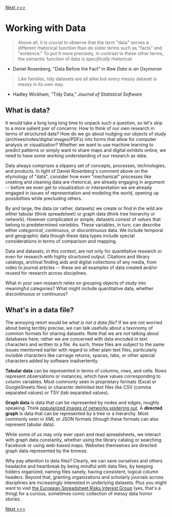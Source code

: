 [Next >>>](tidy-vs-messy.md)

# Working with Data

> Above all, it is crucial to observe that the term "data" serves a different rhetorical function than do sister terms such as "facts" and "evidence." To put it more precisely, in contrast to these other terms, the semantic function of data is *specifically* rhetorical.

- Daniel Rosenberg, "Data Before the Fact" in *Raw Data is an Oxymoron*

> Like families, tidy datasets are all alike but every messy dataset is messy in its own way.

- Hadley Wickham, "Tidy Data," *Journal of Statistical Software*

## What is data?

It would take a long long long time to unpack such a question, so let's skip to a more salient pair of concerns: How to think of our own research in terms of structured data? How do we go about nudging our objects of study (archives/notes/digital images/PDFs) into forms that allow for computer analysis or visualization? Whether we want to use machine learning to predict patterns or simply want to share maps and digital exhibits online, we need to have some working understanding of our research as data.

Data always comprises a slippery set of concepts, processes, technologies, and products. In light of Daniel Rosenberg's comment above on the etymology of "data", consider how even "mechanical" processes like creating and cleaning data are rhetorical, are already engaging in argument -- before we even get to visualization or interpretation we are already engaged in issues of representation and modeling the world, opening up possibilities while precluding others.

By and large, the data (or rather, datasets) we create or find in the wild are either tabular (think spreadsheet) or graph data (think tree hierarchy or network). However complicated or simple, datasets consist of *values* that belong to predetermined *variables*. These variables, in turn, can describe either *categorical*, *continuous*, or *discontinuous* data. We include temporal and geographic data though these data types include special considerations in terms of comparison and mapping.

Data and datasets, in this context, are not only for quantitative research or even for research with highly structured output. Citations and library catalogs, archival finding aids and digital collections of any media, from video to journal articles -- these are all examples of data created and/or reused for research across disciplines.

What in your own research relies on grouping objects of study into meaningful categories? What might include quantitative data, whether discontinuous or continuous?

## What's in a data file?

The annoying retort would be *what is not a data file?* If we are not worried about being terribly precise, we can talk usefully about a taxonomy of common formats for sharing datasets. Note that we are *not* talking about databases here; rather we are concerned with data encoded in text characters and written to a file. As such, these files are subject to the same issues mentioned earlier with regard to other plain text files, particularly invisible characters like carriage returns, spaces, tabs, or other special characters added by software inadvertently.

**Tabular data** can be represented in terms of columns, rows, and cells. Rows represent observations or instances, which have values corresponding to column variables. Most commonly seen in proprietary formats (Excel or GoogleSheets files) or character delimited text files like CSV (comma separated values) or TSV (tab separated values).

**Graph data** is data that can be represented by nodes and edges, roughly speaking. Think [popularized images of networks spidering out](https://en.wikipedia.org/wiki/Opte_Project#/media/File:Internet_map_1024.jpg). A **directed graph** is data that can be represented by a tree or a hierarchy. Most commonly seen in XML or JSON formats (though these formats can also represent tabular data).

While some of us may only ever open and read spreadsheets, we interact with graph data constantly, whether using the library catalog or searching Facebook or using web-based maps. Websites themselves are directed graph data represented by the browse.

Why pay attention to data files? Clearly, we can save ourselves and others headache and heartbreak by being mindful with data files, by keeping folders organized, naming files sanely, having consistent, logical column headers. Beyond that, granting organizations and scholarly journals across disciplines are increasingly interested in underlying datasets. Plus you might want to visit [the European Spreadsheet Risks Interest Group](http://www.eusprig.org/) (yes, that's a thing) for a curious, sometimes comic collection of messy data horror stories.

[Next >>>](tidy-vs-messy.md)